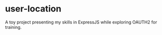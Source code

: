 # user-location
A toy project presenting my skills in ExpressJS while exploring OAUTH2 for training.
